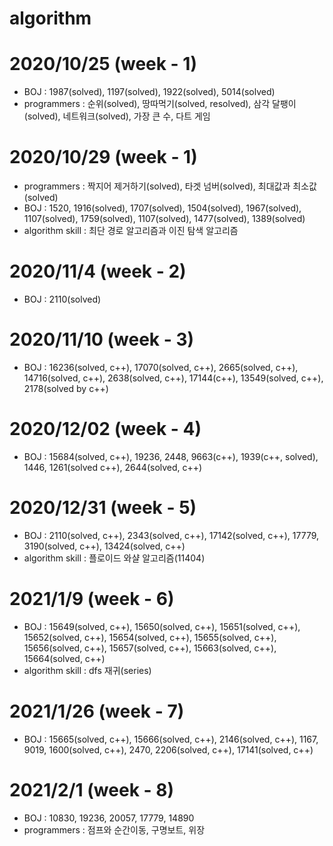 # algorithm
# 2020/10/25 (week - 1)
  - BOJ : 1987(solved), 1197(solved), 1922(solved), 5014(solved)
  - programmers : 순위(solved), 땅따먹기(solved, resolved), 삼각 달팽이(solved), 네트워크(solved), 가장 큰 수, 다트 게임

# 2020/10/29 (week - 1)
  - programmers : 짝지어 제거하기(solved), 타겟 넘버(solved), 최대값과 최소값(solved)
  - BOJ : 1520, 1916(solved), 1707(solved), 1504(solved), 1967(solved), 1107(solved), 1759(solved), 1107(solved), 1477(solved), 1389(solved)
  - algorithm skill : 최단 경로 알고리즘과 이진 탐색 알고리즘

# 2020/11/4 (week - 2)
  - BOJ : 2110(solved)

# 2020/11/10 (week - 3)
  - BOJ : 16236(solved, c++), 17070(solved, c++), 2665(solved, c++), 14716(solved, c++), 2638(solved, c++), 17144(c++), 13549(solved, c++), 2178(solved by c++)
  
# 2020/12/02 (week - 4)
  - BOJ : 15684(solved, c++), 19236, 2448, 9663(c++), 1939(c++, solved), 1446, 1261(solved c++), 2644(solved, c++)

# 2020/12/31 (week - 5)
  - BOJ : 2110(solved, c++), 2343(solved, c++), 17142(solved, c++), 17779, 3190(solved, c++), 13424(solved, c++)
  - algorithm skill : 플로이드 와샬 알고리즘(11404)

# 2021/1/9 (week - 6)
  - BOJ : 15649(solved, c++), 15650(solved, c++), 15651(solved, c++), 15652(solved, c++), 15654(solved, c++), 15655(solved, c++), 15656(solved, c++), 15657(solved, c++), 15663(solved, c++), 15664(solved, c++)
  - algorithm skill : dfs 재귀(series)

# 2021/1/26 (week - 7)
  - BOJ : 15665(solved, c++), 15666(solved, c++), 2146(solved, c++), 1167, 9019, 1600(solved, c++), 2470, 2206(solved, c++), 17141(solved, c++)

# 2021/2/1 (week - 8)
  - BOJ : 10830, 19236, 20057, 17779, 14890
  - programmers : 점프와 순간이동, 구명보트, 위장
